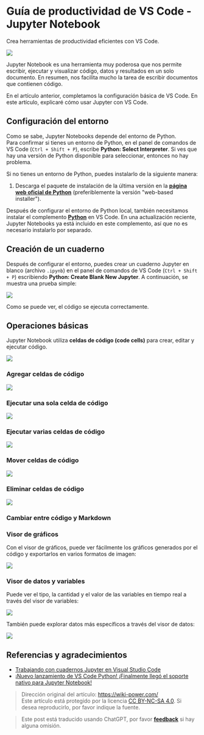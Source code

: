 # Guía de productividad de VS Code - Jupyter Notebook

Crea herramientas de productividad eficientes con VS Code.

![](https://wiki-media-1253965369.cos.ap-guangzhou.myqcloud.com/img/20200323155728.png)

Jupyter Notebook es una herramienta muy poderosa que nos permite escribir, ejecutar y visualizar código, datos y resultados en un solo documento. En resumen, nos facilita mucho la tarea de escribir documentos que contienen código.

En el artículo anterior, completamos la configuración básica de VS Code. En este artículo, explicaré cómo usar Jupyter con VS Code.

## Configuración del entorno

Como se sabe, Jupyter Notebooks depende del entorno de Python.  
Para confirmar si tienes un entorno de Python, en el panel de comandos de VS Code (`Ctrl + Shift + P`), escribe **Python: Select Interpreter**. Si ves que hay una versión de Python disponible para seleccionar, entonces no hay problema.

Si no tienes un entorno de Python, puedes instalarlo de la siguiente manera:

1. Descarga el paquete de instalación de la última versión en la [**página web oficial de Python**](https://www.python.org/) (preferiblemente la versión "web-based installer").

Después de configurar el entorno de Python local, también necesitamos instalar el complemento [**Python**](https://marketplace.visualstudio.com/items?itemName=ms-python.python) en VS Code. En una actualización reciente, Jupyter Notebooks ya está incluido en este complemento, así que no es necesario instalarlo por separado.

## Creación de un cuaderno

Después de configurar el entorno, puedes crear un cuaderno Jupyter en blanco (archivo `.ipynb`) en el panel de comandos de VS Code (`Ctrl + Shift + P`) escribiendo **Python: Create Blank New Jupyter**. A continuación, se muestra una prueba simple:

![](https://wiki-media-1253965369.cos.ap-guangzhou.myqcloud.com/img/20200323153020.png)

Como se puede ver, el código se ejecuta correctamente.

## Operaciones básicas

Jupyter Notebook utiliza **celdas de código (code cells)** para crear, editar y ejecutar código.

![](https://wiki-media-1253965369.cos.ap-guangzhou.myqcloud.com/img/20200323153717.png)

### Agregar celdas de código

![](https://wiki-media-1253965369.cos.ap-guangzhou.myqcloud.com/img/20200323153850.png)

### Ejecutar una sola celda de código

![](https://wiki-media-1253965369.cos.ap-guangzhou.myqcloud.com/img/20200323153939.png)

### Ejecutar varias celdas de código

![](https://wiki-media-1253965369.cos.ap-guangzhou.myqcloud.com/img/20200323154005.png)

### Mover celdas de código

![](https://wiki-media-1253965369.cos.ap-guangzhou.myqcloud.com/img/20200323154059.png)

### Eliminar celdas de código

![](https://wiki-media-1253965369.cos.ap-guangzhou.myqcloud.com/img/20200323154148.png)

### Cambiar entre código y Markdown

### Visor de gráficos

Con el visor de gráficos, puede ver fácilmente los gráficos generados por el código y exportarlos en varios formatos de imagen:

![](https://wiki-media-1253965369.cos.ap-guangzhou.myqcloud.com/img/20200323154555.png)

### Visor de datos y variables

Puede ver el tipo, la cantidad y el valor de las variables en tiempo real a través del visor de variables:

![](https://wiki-media-1253965369.cos.ap-guangzhou.myqcloud.com/img/20200323154758.png)

También puede explorar datos más específicos a través del visor de datos:

![](https://wiki-media-1253965369.cos.ap-guangzhou.myqcloud.com/img/20200323154832.png)

## Referencias y agradecimientos

- [Trabajando con cuadernos Jupyter en Visual Studio Code](https://code.visualstudio.com/docs/python/jupyter-support)
- [¡Nuevo lanzamiento de VS Code Python! ¡Finalmente llegó el soporte nativo para Jupyter Notebook!](https://zhuanlan.zhihu.com/p/85445777)

> Dirección original del artículo: <https://wiki-power.com/>  
> Este artículo está protegido por la licencia [CC BY-NC-SA 4.0](https://creativecommons.org/licenses/by/4.0/deed.zh). Si desea reproducirlo, por favor indique la fuente.

> Este post está traducido usando ChatGPT, por favor [**feedback**](https://github.com/linyuxuanlin/Wiki_MkDocs/issues/new) si hay alguna omisión.
